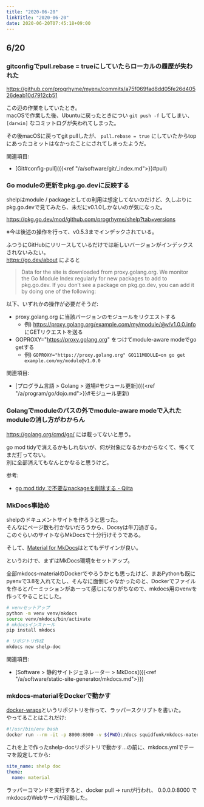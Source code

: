 ```yaml
---
title: "2020-06-20"
linkTitle: "2020-06-20"
date: 2020-06-20T07:45:18+09:00
---
```


## 6/20
### gitconfigでpull.rebase = trueにしていたらローカルの履歴が失われた

https://github.com/progrhyme/myenv/commits/a75f069fad8dd05fe26d40526deab10d7912cb51

この辺の作業をしていたとき。  
macOSで作業した後、Ubuntuに戻ったときについ `git push -f` してしまい、 `[darwin]` なコミットログが失われてしまった。

その後macOSに戻ってgit pullしたが、 `pull.rebase = true` にしていたからtopにあったコミットはなかったことにされてしまったようだ。

関連項目:

- [Git#config-pull]({{<ref "/a/software/git/_index.md">}}#pull)

### Go moduleの更新をpkg.go.devに反映する

shelpはmodule / packageとしての利用は想定してないのだけど、久しぶりにpkg.go.devで見てみたら、未だにv0.1.0しかないのが気になった。

https://pkg.go.dev/mod/github.com/progrhyme/shelp?tab=versions

※今は後述の操作を行って、v0.5.3までインデックされている。

ふつうにGitHubにリリースしているだけでは新しいバージョンがインデックスされないみたい。  
https://go.dev/about によると

> Data for the site is downloaded from proxy.golang.org. We monitor the Go Module Index regularly for new packages to add to pkg.go.dev. If you don’t see a package on pkg.go.dev, you can add it by doing one of the following:

以下、いずれかの操作が必要だそうだ:

- proxy.golang.org に当該バージョンのモジュールをリクエストする
  - 例) https://proxy.golang.org/example.com/my/module/@v/v1.0.0.info にGETリクエストを送る
- GOPROXY="https://proxy.golang.org" をつけてmodule-aware modeでgo getする
  - 例) `GOPROXY="https://proxy.golang.org" GO111MODULE=on go get example.com/my/module@v1.0.0`

関連項目:

- [プログラム言語 > Golang > 道場#モジュール更新]({{<ref "/a/program/go/dojo.md">}}#モジュール更新)

### Golangでmoduleのパスの外でmodule-aware modeで入れたmoduleの消し方がわからん

https://golang.org/cmd/go/ には載ってないと思う。

go mod tidyで消えるかもしれないが、何が対象になるかわからなくて、怖くてまだ打ってない。  
別に全部消えてもなんとかなると思うけど。

参考:

- [go mod tidy で不要なpackageを削除する - Qiita](https://qiita.com/k-kurikuri/items/609141727320eb1a6d2b)

### MkDocs事始め

shelpのドキュメントサイトを作ろうと思った。  
そんなにページ数も行かないだろうから、Docsyは牛刀過ぎる。  
このぐらいのサイトならMkDocsで十分行けそうである。

そして、[Material for MkDocs](https://squidfunk.github.io/mkdocs-material/)はとてもデザインが良い。

というわけで、まずはMkDocs環境をセットアップ。

全部mkdocs-materialのDockerでやろうかとも思ったけど、まあPythonも既にpyenvで3.8を入れてたし、そんなに面倒じゃなかったのと、Dockerでファイルを作るとパーミッションがあーって感じになりがちなので、mkdocs用のvenvを作ってやることにした。

```sh
# venvセットアップ
python -m venv venv/mkdocs
source venv/mkdocs/bin/activate
# mkdocsインストール
pip install mkdocs

# リポジトリ作成
mkdocs new shelp-doc
```

関連項目:

- [Software > 静的サイトジェネレーター > MkDocs]({{<ref "/a/software/static-site-generator/mkdocs.md">}})

### mkdocs-materialをDockerで動かす

[docker-wraps](https://github.com/progrhyme/docker-wraps)というリポジトリを作って、ラッパースクリプトを書いた。  
やってることはこれだけ:

```sh
#!/usr/bin/env bash
docker run --rm -it -p 8000:8000 -v ${PWD}:/docs squidfunk/mkdocs-material "$@"
```

これを上で作ったshelp-docリポジトリで動かす…の前に、mkdocs.ymlでテーマを設定してから:

```YAML
site_name: shelp doc
theme:
  name: material
```

ラッパーコマンドを実行すると、docker pull -> runが行われ、 0.0.0.0:8000 でmkdocsのWebサーバが起動した。
